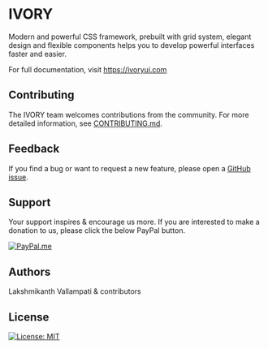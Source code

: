 # IVORY

Modern and powerful CSS framework, prebuilt with grid system, elegant design and flexible components helps you to develop powerful interfaces faster and easier.

For full documentation, visit https://ivoryui.com

## Contributing

The IVORY team welcomes contributions from the community. For more detailed information,
see [CONTRIBUTING.md](https://github.com/IVORY-UI/ivory/blob/master/.github/CONTRIBUTING.md).

## Feedback

If you find a bug or want to request a new feature, please open a [GitHub issue](https://github.com/IVORY-UI/ivory/issues).


## Support

Your support inspires & encourage us more. If you are interested to make a donation to us, please click the below PayPal button.

[![PayPal.me](https://img.shields.io/badge/paypal-donate-119fde.svg)](https://www.paypal.me/LakshmikanthV)


## Authors

Lakshmikanth Vallampati & contributors


## License

[![License: MIT](https://img.shields.io/badge/License-MIT-blue.svg)](https://opensource.org/licenses/MIT)

